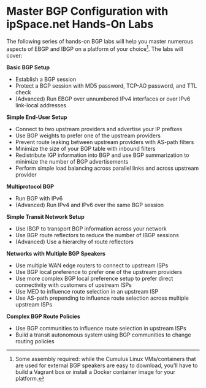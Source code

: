 # Master BGP Configuration with ipSpace.net Hands-On Labs

The following series of hands-on BGP labs will help you master numerous aspects of EBGP and IBGP on a platform of your choice[^PC]. The labs will cover:

**Basic BGP Setup**

* Establish a BGP session
* Protect a BGP session with MD5 password, TCP-AO password, and TTL check
* (Advanced) Run EBGP over unnumbered IPv4 interfaces or over IPv6 link-local addresses

**Simple End-User Setup**

* Connect to two upstream providers and advertise your IP prefixes
* Use BGP weights to prefer one of the upstream providers
* Prevent route leaking between upstream providers with AS-path filters
* Minimize the size of your BGP table with inbound filters
* Redistribute IGP information into BGP and use BGP summarization to minimize the number of BGP advertisements
* Perform simple load balancing across parallel links and across upstream provider

**Multiprotocol BGP**

* Run BGP with IPv6
* (Advanced) Run IPv4 and IPv6 over the same BGP session

**Simple Transit Network Setup**

* Use IBGP to transport BGP information across your network
* Use BGP route reflectors to reduce the number of IBGP sessions
* (Advanced) Use a hierarchy of route reflectors

**Networks with Multiple BGP Speakers**

* Use multiple WAN edge routers to connect to upstream ISPs
* Use BGP local preference to prefer one of the upstream providers
* Use more complex BGP local preference setup to prefer direct connectivity with customers of upstream ISPs
* Use MED to influence route selection in an upstream ISP
* Use AS-path prepending to influence route selection across multiple upstream ISPs

**Complex BGP Route Policies**

* Use BGP communities to influence route selection in upstream ISPs
* Build a transit autonomous system using BGP communities to change routing policies

[^PC]: Some assembly required: while the Cumulus Linux VMs/containers that are used for external BGP speakers are easy to download, you'll have to build a Vagrant box or install a Docker container image for your platform. 